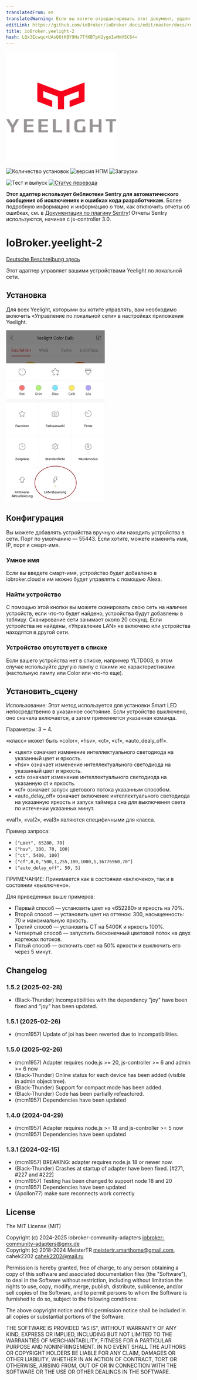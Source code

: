 ```yaml
---
translatedFrom: en
translatedWarning: Если вы хотите отредактировать этот документ, удалите поле «translationFrom», в противном случае этот документ будет снова автоматически переведен
editLink: https://github.com/ioBroker/ioBroker.docs/edit/master/docs/ru/adapterref/iobroker.yeelight-2/README.md
title: ioBroker.yeelight-2
hash: LQx3Ecwqu+UAsQ6tKBY9Hs7TfKBTpH2ygoIwMmVSC64=
---
```

![Логотип](../../../en/adapterref/iobroker.yeelight-2/admin/yeelight.png)

![Количество установок](http://iobroker.live/badges/yeelight-2-stable.svg)
![версия НПМ](http://img.shields.io/npm/v/iobroker.yeelight-2.svg)
![Загрузки](https://img.shields.io/npm/dm/iobroker.yeelight-2.svg)

![Тест и выпуск](https://github.com/iobroker-community-adapters/ioBroker.yeelight-2/workflows/Test%20and%20Release/badge.svg) [![Статус перевода](https://weblate.iobroker.net/widgets/adapters/-/yeelight-2/svg-badge.svg)](https://weblate.iobroker.net/engage/adapters/?utm_source=widget)

**Этот адаптер использует библиотеки Sentry для автоматического сообщения об исключениях и ошибках кода разработчикам.** Более подробную информацию и информацию о том, как отключить отчеты об ошибках, см. в [Документация по плагину Sentry](https://github.com/ioBroker/plugin-sentry#plugin-sentry)! Отчеты Sentry используются, начиная с js-controller 3.0.

# IoBroker.yeelight-2
[Deutsche Beschreibung здесь](README_de.md)

Этот адаптер управляет вашими устройствами Yeelight по локальной сети.

## Установка
Для всех Yeelight, которыми вы хотите управлять, вам необходимо включить «Управление по локальной сети» в настройках приложения Yeelight.

![](../../../en/adapterref/iobroker.yeelight-2/admin/lan.jpg)

## Конфигурация
Вы можете добавлять устройства вручную или находить устройства в сети. Порт по умолчанию — 55443. Если хотите, можете изменить имя, IP, порт и смарт-имя.

### Умное имя
Если вы введете смарт-имя, устройство будет добавлено в iobroker.cloud и им можно будет управлять с помощью Alexa.

### Найти устройство
С помощью этой кнопки вы можете сканировать свою сеть на наличие устройств, если что-то будет найдено, устройства будут добавлены в таблицу. Сканирование сети занимает около 20 секунд. Если устройства не найдены, «Управление LAN» не включено или устройства находятся в другой сети.

### Устройство отсутствует в списке
Если вашего устройства нет в списке, например YLTD003, в этом случае используйте другую лампу с такими же характеристиками (настольную лампу или Color или что-то еще).

## Установить_сцену
Использование: Этот метод используется для установки Smart LED непосредственно в указанное состояние. Если устройство выключено, оно сначала включается, а затем применяется указанная команда.

Параметры: 3 ~ 4.

«класс» может быть «color», «hsv», «ct», «cf», «auto_dealy_off».

- «цвет» означает изменение интеллектуального светодиода на указанный цвет и яркость.
- «hsv» означает изменение интеллектуального светодиода на указанный цвет и яркость.
- «ct» означает изменение интеллектуального светодиода на указанную ct и яркость.
- «cf» означает запуск цветового потока указанным способом.
- «auto_delay_off» означает включение интеллектуального светодиода на указанную яркость и запуск таймера сна для выключения света по истечении указанных минут.

«val1», «val2», «val3» являются специфичными для класса.

Пример запроса:

- `["цвет", 65280, 70]`
- `["hsv", 300, 70, 100]`
- `["ct", 5400, 100]`
- `["cf",0,0,"500,1,255,100,1000,1,16776960,70"]`
- `["auto_delay_off", 50, 5]`

ПРИМЕЧАНИЕ: Принимается как в состоянии «включено», так и в состоянии «выключено».

Для приведенных выше примеров:

- Первый способ — установить цвет на «652280» и яркость на 70%.
- Второй способ — установить цвет на оттенок: 300, насыщенность: 70 и максимальную яркость.
- Третий способ — установить CT на 5400K и яркость 100%.
- Четвертый способ — запустить бесконечный цветовой поток на двух кортежах потоков.
- Пятый способ — включить свет на 50% яркости и выключить его через 5 минут.

## Changelog

<!--
    Placeholder for the next version (at the beginning of the line):
    ### **WORK IN PROGRESS**
-->
### 1.5.2 (2025-02-28)

-   (Black-Thunder) Incompatibilities with the dependency "joy" have been fixed and "joy" has been updated.

### 1.5.1 (2025-02-26)

-   (mcm1957) Update of joi has been reverted due to incompatibilities.

### 1.5.0 (2025-02-26)

-   (mcm1957) Adapter requires node.js >= 20, js-controller >= 6 and admin >= 6 now
-   (Black-Thunder) Online status for each device has been added (visible in admin object tree).
-   (Black-Thunder) Support for compact mode has been added.
-   (Black-Thunder) Code has been partially refeactored.
-   (mcm1957) Dependencies have been updated

### 1.4.0 (2024-04-29)

-   (mcm1957) Adapter requires node.js >= 18 and js-controller >= 5 now
-   (mcm1957) Dependencies have been updated

### 1.3.1 (2024-02-15)

-   (mcm1957) BREAKING: adapter requires node.js 18 or newer now.
-   (Black-Thunder) Crashes at startup of adapter have been fixed. [#271, #227 and #222]
-   (mcm1957) Testing has been changed to support node 18 and 20
-   (mcm1957) Dependencies have been updated
-   (Apollon77) make sure reconnects work correctly

## License

The MIT License (MIT)

Copyright (c) 2024-2025 iobroker-community-adapters <iobroker-community-adapters@gmx.de>  
Copyright (c) 2018-2024 MeisterTR <meistertr.smarthome@gmail.com>, cahek2202 <cahek2202@mail.ru>

Permission is hereby granted, free of charge, to any person obtaining a copy
of this software and associated documentation files (the "Software"), to deal
in the Software without restriction, including without limitation the rights
to use, copy, modify, merge, publish, distribute, sublicense, and/or sell
copies of the Software, and to permit persons to whom the Software is
furnished to do so, subject to the following conditions:

The above copyright notice and this permission notice shall be included in
all copies or substantial portions of the Software.

THE SOFTWARE IS PROVIDED "AS IS", WITHOUT WARRANTY OF ANY KIND, EXPRESS OR
IMPLIED, INCLUDING BUT NOT LIMITED TO THE WARRANTIES OF MERCHANTABILITY,
FITNESS FOR A PARTICULAR PURPOSE AND NONINFRINGEMENT. IN NO EVENT SHALL THE
AUTHORS OR COPYRIGHT HOLDERS BE LIABLE FOR ANY CLAIM, DAMAGES OR OTHER
LIABILITY, WHETHER IN AN ACTION OF CONTRACT, TORT OR OTHERWISE, ARISING FROM,
OUT OF OR IN CONNECTION WITH THE SOFTWARE OR THE USE OR OTHER DEALINGS IN
THE SOFTWARE.